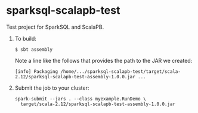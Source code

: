 # sparksql-scalapb-test

Test project for SparkSQL and ScalaPB.

1. To build:

   ```
   $ sbt assembly
   ```

   Note a line like the follows that provides the path to the JAR we created:

   ```
   [info] Packaging /home/.../sparksql-scalapb-test/target/scala-2.12/sparksql-scalapb-test-assembly-1.0.0.jar ...
   ```

2. Submit the job to your cluster:

   ```
   spark-submit --jars . --class myexample.RunDemo \
     target/scala-2.12/sparksql-scalapb-test-assembly-1.0.0.jar
   ```
